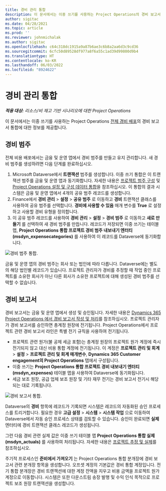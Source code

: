 ```yaml
---
title: 경비 관리 통합
description: 이 문서에서는 이중 쓰기를 사용하는 Project Operations의 경비 보고서 통합에 대한 정보를 제공합니다.
author: sigitac
ms.date: 04/28/2021
ms.topic: article
ms.prod: ''
ms.reviewer: johnmichalak
ms.author: sigitac
ms.openlocfilehash: c64c318dc1915a9a87b6ae3c6b8a2aa6d3c9cd36
ms.sourcegitcommit: 6cfc50d89528df977a8f6a55c1ad39d99800d9b4
ms.translationtype: HT
ms.contentlocale: ko-KR
ms.lasthandoff: 06/03/2022
ms.locfileid: "8924622"
---
```

# <a name="expense-management-integration"></a>경비 관리 통합

_**적용 대상:** 리소스/비 재고 기반 시나리오에 대한 Project Operations_

이 문서에서는 이중 쓰기를 사용하는 Project Operations [전체 경비 배포](../expense/expense-overview.md)의 경비 보고서 통합에 대한 정보를 제공합니다.

## <a name="expense-categories"></a>경비 범주

전체 비용 배포에서는 금융 및 운영 앱에서 경비 범주를 만들고 유지 관리합니다. 새 경비 범주를 생성하려면 다음 단계를 완료하십시오.

1. Microsoft Dataverse에서 **트랜잭션** 범주를 생성합니다. 이중 쓰기 통합은 이 트랜잭션 범주를 금융 및 운영 앱과 동기화합니다. 자세한 내용은 [프로젝트 범주 구성](/dynamics365/project-operations/project-accounting/configure-project-categories) 및 [Project Operations 설정 및 구성 데이터 통합](resource-dual-write-setup-integration.md)을 참조하십시오. 이 통합의 결과 시스템은 금융 및 운영 앱에서 4개의 공유 범주 레코드를 생성합니다.
2. Finance에서 **경비 관리** > **설정** > **공유 범주** 로 이동하고 **경비** 트랜잭션 클래스를 사용하여 공유 범주를 선택합니다. **경비에 사용할 수 있음** 매개 변수를 **True** 로 설정하고 사용할 경비 유형을 정의합니다.
3. 이 공유 범주 레코드를 사용하여 **경비 관리** > **설정** > **경비 범주** 로 이동하고 **새로 만들기** 를 선택하여 새 경비 범주를 만듭니다. 레코드가 저장되면 이중 쓰기는 테이블 맵, **Project Operations 통합 프로젝트 경비 범주 내보내기 엔터티(msdyn\_expensecategories)** 를 사용하여 이 레코드를 Dataverse에 동기화합니다.

  ![경비 범주 통합.](./media/DW6ExpenseCategories.png)

금융 및 운영 앱의 경비 범주는 회사 또는 법인에 따라 다릅니다. Dataverse에는 별도의 해당 법인별 레코드가 있습니다. 프로젝트 관리자가 경비를 추정할 때 작업 중인 프로젝트를 소유한 회사가 아닌 다른 회사가 소유한 프로젝트에 대해 생성된 경비 범주를 선택할 수 없습니다. 

## <a name="expense-reports"></a>경비 보고서

경비 보고서는 금융 및 운영 앱에서 생성 및 승인됩니다. 자세한 내용은 [Dynamics 365 Project Operations 에서 경비 보고서 작성 및 처리](/learn/modules/create-process-expense-reports/)를 참조하십시오. 프로젝트 관리자가 경비 보고서를 승인하면 총계정 원장에 전기됩니다. Project Operations에서 프로젝트 관련 경비 보고서 라인은 특별 전기 규칙을 사용하여 전기됩니다.

  - 프로젝트 관련 원가(불 공제 세금 포함)는 총계정 원장의 프로젝트 원가 계정에 즉시 전기되지 않고 대신 비용 통합 계정에 전기됩니다. 이 계정은 **프로젝트 관리 및 회계** > **설정** > **프로젝트 관리 및 회계 매개변수**, **Dynamics 365 Customer engagement의 Project Operations** 탭에서 구성됩니다.
  - 이중 쓰기는 **Project Operations 통합 프로젝트 경비 내보내기 엔터티(msdyn\_expenses)** 테이블 맵을 사용하여 Dataverse에 동기화됩니다.
  - 세금 보조 원장, 공급 업체 보조 원장 및 기타 재무 전기는 경비 보고서 전기시 해당되는 대로 기록됩니다.

  ![경비 보고서 통합.](./media/DW6ExpenseReports.png)

Dataverse의 **경비** 항목에 레코드가 기록되면 시스템은 레코드의 자동화된 승인 프로세스를 트리거합니다. 필요한 경우 **고급 설정** > **시스템** > **시스템 작업** 으로 이동하여 Dataverse에서 자동 승인 프로세스 상태를 검토할 수 있습니다. 승인이 완료되면 **실제** 엔터티에 경비 트랜잭션 클래스 레코드가 생성됩니다.

그런 다음 경비 관련 실제 값은 이중 쓰기 테이블 맵 **Project Operations 통합 실제(msdyn\_actuals)** 를 사용하여 처리됩니다. 자세한 내용은 [프로젝트 추정 및 실제](resource-dual-write-estimates-actuals.md)를 참조하십시오.

주기적 프로세스인 **준비에서 가져오기** 는 Project Operations 통합 분개장에 경비 보고서 관련 분개장 항목을 생성합니다. 오프셋 계정의 기본값은 경비 통합 계정입니다. 전기 통합 분개장은 경비 트랜잭션에 대한 계정 잔액을 지우고 비용 금액을 프로젝트 원가 계정으로 이동합니다. 시스템은 또한 다운스트림 송장 발행 및 수익 인식 목적으로 프로젝트 보조 원장 트랜잭션을 생성합니다.
